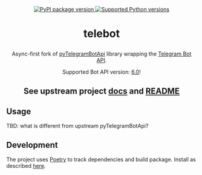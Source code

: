 <p align="center">
  <a href="https://pypi.org/project/telebot-against-war/">
    <img src="https://img.shields.io/pypi/v/telebot-against-war.svg" alt="PyPI package version"/>
  </a>
  <a href="https://pypi.org/project/telebot-against-war/">
    <img src="https://img.shields.io/pypi/pyversions/telebot-against-war.svg" alt="Supported Python versions"/>
  </a>
</p>

# <p align="center">telebot

<p align="center">Async-first fork of <a href="https://github.com/eternnoir/pyTelegramBotAPI">pyTelegramBotApi</a>
library wrapping the <a href="https://core.telegram.org/bots/api">Telegram Bot API</a>.</p>

<p align="center">Supported Bot API version: <a href="https://core.telegram.org/bots/api#april-16-2022">6.0</a>!

<h2 align="center">See upstream project <a href='https://pytba.readthedocs.io/en/latest/index.html'>docs</a> and 
<a href='https://github.com/eternnoir/pyTelegramBotAPI/blob/master/README.md'>README</a></h2>


## Usage

TBD: what is different from upstream pyTelegramBotApi?


## Development

The project uses [Poetry](https://python-poetry.org/) to track dependencies and build package.
Install as described [here](https://python-poetry.org/docs/#installation).


